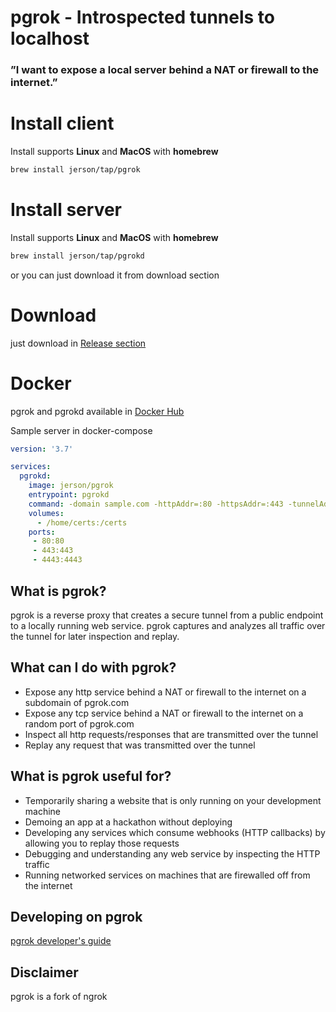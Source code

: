 
# pgrok - Introspected tunnels to localhost 
### ”I want to expose a local server behind a NAT or firewall to the internet.”

# Install client

Install supports **Linux** and **MacOS** with **homebrew**
```bash
brew install jerson/tap/pgrok
```

# Install server

Install supports **Linux** and **MacOS** with **homebrew**
```bash
brew install jerson/tap/pgrokd
```

or you can just download it from download section

# Download
just download in [Release section](https://github.com/jerson/pgrok/releases)

# Docker

pgrok and pgrokd available in [Docker Hub](https://hub.docker.com/r/jerson/pgrok)

Sample server in docker-compose

```yaml
version: '3.7'

services:
  pgrokd:
    image: jerson/pgrok
    entrypoint: pgrokd    
    command: -domain sample.com -httpAddr=:80 -httpsAddr=:443 -tunnelAddr=:4443 -tlsCrt=/certs/tls.crt -tlsKey=/certs/tls.key
    volumes:
      - /home/certs:/certs
    ports:
     - 80:80
     - 443:443
     - 4443:4443
```

## What is pgrok?
pgrok is a reverse proxy that creates a secure tunnel from a public endpoint to a locally running web service.
pgrok captures and analyzes all traffic over the tunnel for later inspection and replay.

## What can I do with pgrok?
- Expose any http service behind a NAT or firewall to the internet on a subdomain of pgrok.com
- Expose any tcp service behind a NAT or firewall to the internet on a random port of pgrok.com
- Inspect all http requests/responses that are transmitted over the tunnel
- Replay any request that was transmitted over the tunnel


## What is pgrok useful for?
- Temporarily sharing a website that is only running on your development machine
- Demoing an app at a hackathon without deploying
- Developing any services which consume webhooks (HTTP callbacks) by allowing you to replay those requests
- Debugging and understanding any web service by inspecting the HTTP traffic
- Running networked services on machines that are firewalled off from the internet

## Developing on pgrok
[pgrok developer's guide](docs/DEVELOPMENT.md)

## Disclaimer
pgrok is a fork of ngrok
